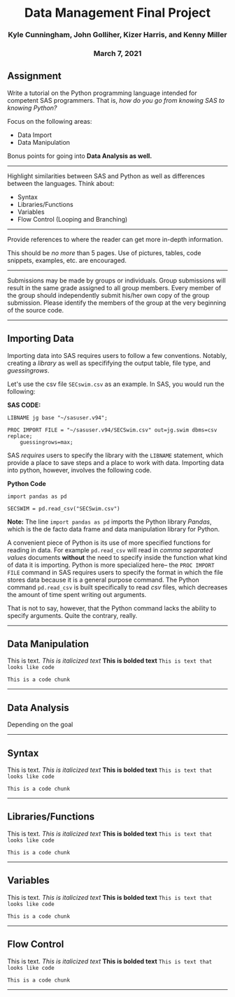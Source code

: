 # <center>Data Management Final Project</center>
### <center>Kyle Cunningham, John Golliher, Kizer Harris, and Kenny Miller</center>
### <center>March 7, 2021</center>

## Assignment

Write a tutorial on the Python programming language intended for competent SAS programmers. That is, *how do you go from knowing SAS to knowing Python?*

Focus on the following areas:
	
* Data Import
* Data Manipulation

Bonus points for going into **Data Analysis as well.**

***

Highlight similarities between SAS and Python as well as differences between the languages. Think about:

* Syntax
* Libraries/Functions
* Variables
* Flow Control (Looping and Branching)

***

Provide references to where the reader can get more in-depth information.

This should be *no more* than 5 pages. Use of pictures, tables, code snippets, examples, etc. are encouraged.

***

Submissions may be made by groups or individuals. Group submissions will result in the same grade assigned to all group members. Every member of the group should independently submit his/her own copy of the group submission. Please identify the members of the group at the very beginning of the source code.

***

## Importing Data 

Importing data into SAS requires users to follow a few conventions. Notably, creating a *library* as well as specififying the output table, file type, and *guessingrows*. 

Let's use the csv file `SECswim.csv` as an example. In SAS, you would run the following:

**SAS CODE:**

```{SAS}
LIBNAME jg base "~/sasuser.v94"; 

PROC IMPORT FILE = "~/sasuser.v94/SECSwim.csv" out=jg.swim dbms=csv replace;
	guessingrows=max;
```
SAS *requires* users to specify the library with the `LIBNAME` statement, which provide a place to save steps and a place to work with data. Importing data into python, however, involves the following code.

**Python Code**

```{Python}
import pandas as pd

SECSWIM = pd.read_csv("SECSwim.csv")
```
**Note:** The line `import pandas as pd` imports the Python library *Pandas*, which is the de facto data frame and data manipulation library for Python.

A convenient piece of Python is its use of more specified functions for reading in data. For example `pd.read_csv` will read in *comma separated values* documents **without** the need to specify inside the function what kind of data it is importing. Python is more specialized here– the `PROC IMPORT FILE` command in SAS requires users to specify the format in which the file stores data because it is a general purpose command. The Python command `pd.read_csv` is built specifically to read *csv* files, which decreases the amount of time spent writing out arguments.

That is not to say, however, that the Python command lacks the ability to specify arguments. Quite the contrary, really. 

***

## Data Manipulation

This is text.
*This is italicized text*
**This is bolded text**
`This is text that looks like code`

```{Python
This is a code chunk
```

***

## Data Analysis

Depending on the goal 

***

## Syntax

This is text.
*This is italicized text*
**This is bolded text**
`This is text that looks like code`

```{Python
This is a code chunk
```

***

## Libraries/Functions

This is text.
*This is italicized text*
**This is bolded text**
`This is text that looks like code`

```{Python
This is a code chunk
```

***

## Variables 

This is text.
*This is italicized text*
**This is bolded text**
`This is text that looks like code`

```{Python
This is a code chunk
```

***

## Flow Control


This is text.
*This is italicized text*
**This is bolded text**
`This is text that looks like code`

```{Python
This is a code chunk
```

***
